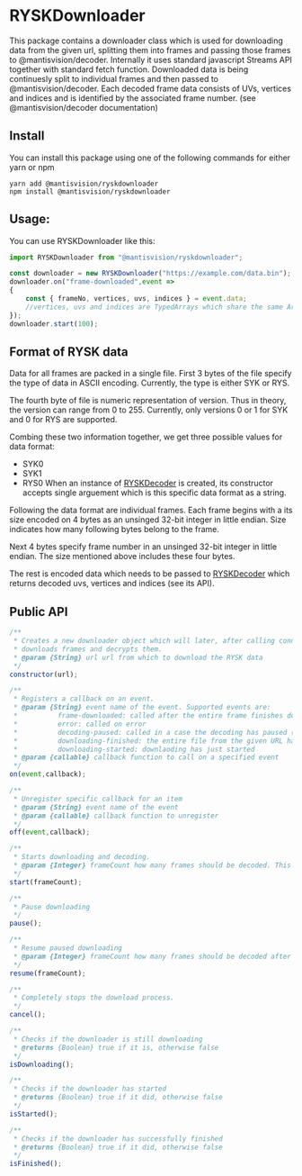 # RYSKDownloader
This package contains a downloader class which is used for downloading data from the given url, splitting them into frames
and passing those frames to @mantisvision/decoder. Internally it uses standard javascript Streams API together with standard fetch function.
Downloaded data is being continuesly split to individual frames and then passed to @mantisvision/decoder.
Each decoded frame data consists of UVs, vertices and indices and is identified by the associated frame number.
(see @mantisvision/decoder documentation)

## Install
You can install this package using one of the following commands for either yarn or npm
```
yarn add @mantisvision/ryskdownloader
npm install @mantisvision/ryskdownloader
```

## Usage:
You can use RYSKDownloader like this:
```javascript
import RYSKDownloader from "@mantisvision/ryskdownloader";

const downloader = new RYSKDownloader("https://example.com/data.bin");
downloader.on("frame-downloaded",event => 
{
	const { frameNo, vertices, uvs, indices } = event.data;
	//vertices, uvs and indices are TypedArrays which share the same ArrayBuffer.
});
downloader.start(100);
```

## Format of RYSK data
Data for all frames are packed in a single file. First 3 bytes of the file specify the type of data in ASCII encoding.
Currently, the type is either SYK or RYS.

The fourth byte of file is numeric representation of version. Thus in theory, the version can range from 0 to 255. Currently,
only versions 0 or 1 for SYK and 0 for RYS are supported.

Combing these two information together, we get three possible values for data format:
* SYK0
* SYK1
* RYS0
When an instance of [RYSKDecoder](./decoder.md) is created, its constructor accepts single arguement which is this specific data
format as a string.

Following the data format are individual frames. Each frame begins with a its size encoded on 4 bytes as an unsinged 32-bit integer
in little endian. Size indicates how many following bytes belong to the frame. 

Next 4 bytes specify frame number in an unsinged 32-bit integer in little endian. The size mentioned above includes these
four bytes.

The rest is encoded data which needs to be passed to [RYSKDecoder](./decoder.md) which returns decoded uvs, vertices
and indices (see its API).

## Public API
```javascript
/**
 * Creates a new downloader object which will later, after calling connect method, connects to a given url, 
 * downloads frames and decrypts them.
 * @param {String} url url from which to download the RYSK data
 */
constructor(url);
```
```javascript
/**
 * Registers a callback on an event.
 * @param {String} event name of the event. Supported events are:
 *			frame-downloaded: called after the entire frame finishes downloading
 *			error: called on error
 *			decoding-paused: called in a case the decoding has paused (e.g. enough frames ahead has been decoded)
 *			downloading-finished: the entire file from the given URL has been downloaded
 *			downloading-started: downlaoding has just started
 * @param {callable} callback function to call on a specified event
 */
on(event,callback);
```
```javascript
/**
 * Unregister specific callback for an item
 * @param {String} event name of the event
 * @param {callable} callback function to unregister
 */
off(event,callback);
```
```javascript
/**
 * Starts downloading and decoding.
 * @param {Integer} frameCount how many frames should be decoded. This is used so you don't unnecessary decode too many frames ahead.
 */
start(frameCount);
```
```javascript
/**
 * Pause downloading
 */
pause();
```
```javascript
/**
 * Resume paused downloading
 * @param {Integer} frameCount how many frames should be decoded after the downloading resumes
 */
resume(frameCount);
```
```javascript
/**
 * Completely stops the download process.
 */
cancel();
```
```javascript
/**
 * Checks if the downloader is still downloading
 * @returns {Boolean} true if it is, otherwise false
 */
isDownloading();
```
```javascript
/**
 * Checks if the downloader has started
 * @returns {Boolean} true if it did, otherwise false
 */
isStarted();
```
```javascript
/**
 * Checks if the downloader has successfully finished
 * @returns {Boolean} true if it did, otherwise false
 */
isFinished();
```
